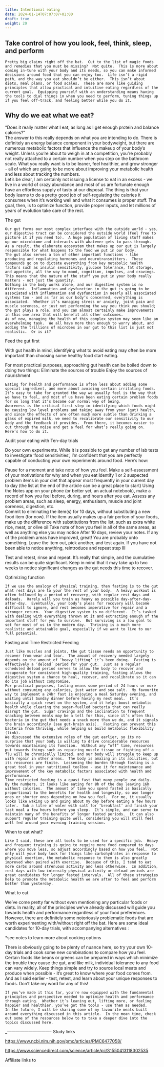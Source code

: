 ```yaml
---
title: Intentional eating
date: 2024-01-14T07:07:07+01:00
draft: true
weight: 20
---
```


## Take control of how you look, feel, think, sleep, and perform

	Pretty big claims right off the bat.  Cut to the list of magic foods and remedies that you must be missing?  Not quite.  This is more about coming in-tune with your body and its needs, so you can make informed decisions around food that you can enjoy too.  Life isn’t a rigid path, and the way you eat shouldn’t be either.  This isn’t about diets, meal plans, or food scales.  These are more like guiding principles that allow practical and intuitive eating regardless of the current goal.  Equipping yourself with an understanding means having the tools to dial things in when you need to perform, tuning things up if you feel off-track, and feeling better while you do it. 

## Why do we eat what we eat? 

“Does it really matter what I eat, as long as I get enough protein and balance calories?”  
	The answer to this really depends on what you are intending to do.  There is definitely an energy balance component in your bodyweight, but there are numerous metabolic factors that influence the makeup of your body’s weight.  Unless you’re about to weigh in at a competition, you’re probably not really attached to a certain number when you step on the bathroom scale.  What you really want is to be leaner, feel healthier, and grow stronger - all of which are going to be more about improving your metabolic health and less about tracking the numbers.  
	Let’s be clear, I am certainly not issuing a license to eat in an excess - we live in a world of crazy abundance and most of us are fortunate enough have an effortless supply of tasty at our disposal.  The thing is that your body learns to do a pretty good job of self-regulating the calories it consumes when it’s working well and what it consumes is proper stuff.  The goal, then, is to optimize function, provide proper inputs, and let millions of years of evolution take care of the rest.  

The gut

	Our gut forms our most complex interface with the outside world - yes, our digestive tract can be considered the outside world (feel free to picture it if you need to).  A huge population of living stuff makes up our microbiome and interacts with whatever gets to pass through.  As a result, the elaborate ecosystem that makes up our gut is largely responsible for what happens to the food we put in our body.  
	The gut also serves a ton of other important functions - like producing and regulating hormones and neurotransmitters.  These compounds go on to dictate everything from key metabolic health factors such as insulin sensitivity, glucose tolerance, fat storage, and appetite, all the way to mood, cognition, impulses, and cravings. This means that the nature of the stuff you put in your body really matters - not just the quantity.  
	Nothing in the body works alone, and our digestive system is no different.  Inflammation and dysfunction in the gut is going to be associated with inflammation and dysfunction in nearly all associated systems too - and as far as our body’s concerned, everything is associated.  Whether it’s managing stress or anxiety, joint pain and muscle soreness, or just not performing the way you think you should; the gut plays a role, and you can almost certainly make improvements in this one area that will benefit all other outcomes.
	As of now, managing the health of this complex system may seem like an overwhelming task.  We all have more than enough to worry about, and adding the trillions of microbes in our gut to this list is just not realistic.  Or is it? 

Feed the gut first

With gut health in mind, identifying what to avoid eating may often be more important than choosing some healthy food start eating.       

For most practical purposes, approaching gut health can be boiled down to doing two things: 
Eliminate the sources of trouble
Enjoy the sources of nourishment 

	Eating for health and performance is often less about adding some special ingredient, and more about avoiding certain irritating foods.  It’s easy to take for granted the way we usually feel is the way that we have to feel, and most of us have been eating certain problem foods for so long that it’s become our normal way of being.  
	Awareness is the critical first step in identifying which foods might be causing low level problems and taking away from your (gut) health, and since the effects of are often much more subtle than drinking a glass of expired milk, we need to recalibrate our sensitivity to our body and the feedback it provides.  From there, it becomes easier to cut through the noise and get a feel for what’s really going on.  Here’s how to do it.  

Audit your eating with Ten-day trials
	
Do your own experiments.  While it is possible to get any number of lab tests to investigate ‘food sensitivities’, I’m confident that you are perfectly capable of conducting your own experiments around food.  Here’s how:


Pause for a moment and take note of how you feel.  Make a self-assessment of your motivations for why and when you eat
Identify 1 or 2 suspected problem items in your diet that appear most frequently in your current day to day (the list at the end of the article can be a great place to start)
Using the Notes app on your phone (or better yet, an actual notebook), make a record of how you feel before, during, and hours after you eat.  Assess any problem areas, such as sleep, energy, enthusiasm, muscle and joint soreness, digestion, etc.  
Commit to eliminating the item(s) for 10 days, without substituting a new food item (for now).  If the item usually makes up a fair portion of your foods, make up the difference with substitutions from the list, such as extra white rice, meat, or olive oil
Take note of how you feel in all of the same areas, as well as anything else you may notice
After 10 days, review your notes.  If any of the problem areas have improved, great! You are probably onto something.  Leave the item out, pick another, and test again.  If you have not been able to notice anything, reintroduce and repeat step III

Test and retest, rinse and repeat. It’s really that simple, and the cumulative results can be quite significant.  Keep in mind that it may take up to two weeks to notice significant changes as the gut needs this time to recover.  

Optimizing function

	If we use the analogy of physical training, then fasting is to the gut what rest days are to your the rest of your body.  A heavy workout is often followed by a period of recovery, with regular rest days and deloads.  Rarely will you train as heavy as possible day-after-day-after-day.  Eventually, your body’s pleas for recovery will become difficult to ignore, and rest becomes imperative for repair and a stronger return.  Your digestive system is no different.  It’s tasked with dealing with everything thrown at it and extracting enough of the important stuff for you to survive.  But surviving is a low goal to set for most of us in the modern day.  Thriving is a much more realistic and attainable goal, especially if we want to live to our full potential.  

Fasting and Time Restricted Feeding

	Just like muscles and joints, the gut tissue needs an opportunity to recover from wear and tear.  The amount of recovery needed largely depends on the amount of ‘heavy lifting’ it’s been doing.  Fasting is effectively a ‘deload’ period for your gut.  Just as a regular scheduled deload period serves to allow the body to recover and recuperate for consistent high-quality training, fasting allows the digestive system a chance to heal, recover, and recalibrate so it can do its job without compromise.  
	For practical purposes, fasting means some period of 24 hours or more without consuming any calories, just water and sea salt.  My favourite way to implement a 24hr fast is enjoying a meal Saturday evening, and waiting until Sunday dinner before having my next meal.  It’s basically a quick reset on the system, and it helps boost metabolic health while clearing the sugar-fuelled bacteria that can really disrupt the gut.  Sugar cravings and the inclination to frequent snacking between meals may be a tell for this, since it’s often this bacteria in the gut that needs a snack more than we do, and it signals the brain accordingly (see gut-brain axis).  Fasting can prevent this bacteria from thriving, while helping us build metabolic flexibility (link).  
	We discussed the extensive roles of the gut earlier, so its no surprise that your body is willing to drive considerable resources towards maintaining its function.  Without any “off” time, resources put towards things such as repairing muscle tissue or fighting off a flu will be chronically limited, and our body will struggle to keep up with repair in other areas.  The body is amazing in its abilities, but its resources are finite.  Lessening the burden through fasting is a great tool in your nutritional toolbox - use it for maintenance and improvement of the key metabolic factors associated with health and performance.  
	Time restricted feeding is a quasi fast that many people use daily.  By the numbers, it looks like eating for 8h of the day leaving 16h without calories.  The amount of time you spend fasted is basically proportional to the benefits for health and longevity, so use longer ones or shorter ones depending on how you feel.  For me, it usually looks like waking up and going about my day before eating a few hours later.  Sub a litre of water with salt for ‘breakfast’ and finish your last meal a few hours before you sleep.  It’s simple, and can serve to maintain many of the benefits of longer fasted periods.  It can also support regular training quite well, considering you will still feel well fed around your evening training session.  
	
When to eat what?

	Like I said, these are all tools to be used for a specific job.  Heavy and frequent training is going to require more food compared to days where you move less, so adjust accordingly based on how you feel.  Not only will your body look for things like carbohydrates in response to physical exertion, the metabolic response to them is also greatly improved when paired with exercise.  Because of this, I tend to eat more carbs around strenuous activity and less otherwise.  In addition, rest days with low intensity physical activity or deload periods are great candidates for longer fasted intervals.  All of these strategies help to promote the metabolic health we are after to feel and perform better than yesterday.  

What to eat

We’ve come pretty far without even mentioning any particular foods or diets.  In reality, all of the principles we’ve already discussed will guide you towards health and performance regardless of your food preferences.  However, there are definitely some notoriously problematic foods that are worth experimenting with/without right off the bat.  Here are some ideal candidates for 10-day trials, with accompanying alternatives :


*see notes to learn more about cooking options

There is obviously going to be plenty of nuance here, so try your own 10-day trials and cook some new combinations to compare how you feel.   
	Certain foods like beans or greens can be prepared in ways which minimize the trouble they cause the gut, and like milk, individual tolerance to any food can vary widely.  Keep things simple and try to source local meats and produce when possible - it’s great to know where your food comes from.  And as I said earlier - test, retest, and learn about your unique responses to foods.  Don’t take my word for any of this!  
	
	If you’ve made it this far, you’re now equipped with the fundamental principles and perspective needed to optimize health and performance through eating.  Whether it’s leaning out, lifting more, or feeling happier and healthier, you’ve got the tools - use them as needed.  
	In the future, I will be sharing some of my favourite meals built around everything discussed in this article.  In the mean time, check out some of the resources below to to take a deeper dive into the topics discussed here.   

_——————————-
Study links 

https://www.ncbi.nlm.nih.gov/pmc/articles/PMC6477058/

https://www.sciencedirect.com/science/article/pii/S1550413118302535

Affiliate links to
